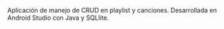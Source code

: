 Aplicación de manejo de CRUD en playlist y canciones. 
Desarrollada en Android Studio con Java y SQLlite. 
